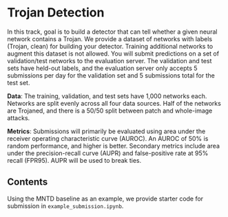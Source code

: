 # **Trojan Detection**

In this track, goal is to build a detector that can tell whether a given neural network contains a Trojan. We provide a dataset of networks with labels (Trojan, clean) for building your detector. Training additional networks to augment this dataset is not allowed. You will submit predictions on a set of validation/test networks to the evaluation server. The validation and test sets have held-out labels, and the evaluation server only accepts 5 submissions per day for the validation set and 5 submissions total for the test set. 

**Data**: The training, validation, and test sets have 1,000 networks each. Networks are split evenly across all four data sources. Half of the networks are Trojaned, and there is a 50/50 split between patch and whole-image attacks.

**Metrics**: Submissions will primarily be evaluated using area under the receiver operating characteristic curve (AUROC). An AUROC of 50% is random performance, and higher is better. Secondary metrics include area under the precision-recall curve (AUPR) and false-positive rate at 95% recall (FPR95). AUPR will be used to break ties.

## Contents

Using the MNTD baseline as an example, we provide starter code for submission in `example_submission.ipynb`.
